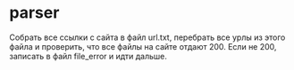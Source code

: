 # parser
Собрать все ссылки с сайта в файл url.txt, перебрать все урлы из этого файла и проверить,  что все файлы на сайте отдают 200. Если не 200, записать в файл file_error и идти дальше.

